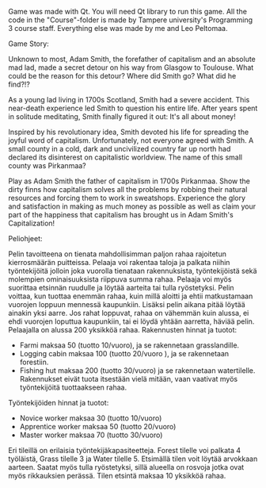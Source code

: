 Game was made with Qt. You will need Qt library to run this game. All the code in the "Course"-folder is made by Tampere university's Programming 3 course staff. Everything else was made by me and Leo Peltomaa.

Game Story:

Unknown to most, Adam Smith, the forefather of capitalism and an absolute mad lad, made a secret detour on his way from Glasgow to Toulouse. What could be the reason for this detour? Where did Smith go? What did he find?!?
 
As a young lad living in 1700s Scotland, Smith had a severe accident. This near-death experience led Smith to question his entire life. After years spent in solitude meditating, Smith finally figured it out: It's all about money! 
 
Inspired by his revolutionary idea, Smith devoted his life for spreading the joyful word of capitalism. Unfortunately, not everyone agreed with Smith. A small county in a cold, dark and uncivilized country far up north had declared its disinterest on capitalistic worldview. The name of this small county was Pirkanmaa?
 
Play as Adam Smith the father of capitalism in 1700s Pirkanmaa. Show the dirty finns how capitalism solves all the problems by robbing their natural resources and forcing them to work in sweatshops. Experience the glory and satisfaction in making as much money as possible as well as claim your part of the happiness that capitalism has brought us in Adam Smith's Capitalization!

Peliohjeet:

Pelin tavoitteena on tienata mahdollisimman paljon rahaa rajoitetun kierrosmäärän puitteissa. Pelaaja voi rakentaa taloja ja palkata niihin työntekijöitä jolloin joka vuorolla tienataan rakennuksista, työntekijöistä sekä molempien ominaisuuksista riippuva summa rahaa. Pelaaja voi myös suorittaa etsinnän ruudulle ja löytää aarteita tai tulla ryöstetyksi. Pelin voittaa, kun tuottaa enemmän rahaa, kuin millä aloitti ja ehtii matkustamaan vuorojen loppuun mennessä kaupunkiin. Lisäksi pelin aikana pitää löytää ainakin yksi aarre. Jos rahat loppuvat, rahaa on vähemmän kuin alussa, ei ehdi vuorojen loputtua kaupunkiin, tai ei löydä yhtään aarretta, häviää pelin. 
Pelaajalla on alussa 200 yksikköä rahaa. 
Rakennusten hinnat ja tuotot:
-	Farmi maksaa 50 (tuotto 10/vuoro), ja se rakennetaan grasslandille. 
-	Logging cabin maksaa 100 (tuotto 20/vuoro ), ja se rakennetaan forestiin. 
-	Fishing hut maksaa 200  (tuotto 30/vuoro) ja se rakennetaan watertilelle. 
Rakennukset eivät tuota itsestään vielä mitään, vaan vaativat myös työntekijöitä tuottaakseen rahaa. 

Työntekijöiden hinnat ja tuotot:
-	Novice worker maksaa 30 (tuotto 10/vuoro)
-	Apprentice worker maksaa 50 (tuotto 20/vuoro)
-	Master worker maksaa 70 (tuotto 30/vuoro)

Eri tileillä on erilaisia työntekijäkapasiteetteja. Forest tilelle voi palkata 4 työläistä, Grass tilelle 3 ja Water  tilelle 5.
Etsimällä tilen voit löytää arvokkaan aarteen. Saatat myös tulla ryöstetyksi, sillä alueella on rosvoja jotka ovat myös rikkauksien perässä. Tilen etsintä maksaa 10 yksikköä rahaa.

